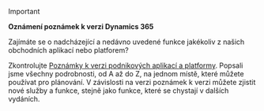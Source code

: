 > [!IMPORTANT]
> **Oznámení poznámek k verzi Dynamics 365**
>
> Zajímáte se o nadcházející a nedávno uvedené funkce jakékoliv z našich obchodních aplikací nebo platforem? 
> 
> Zkontrolujte [Poznámky k verzi podnikových aplikací a platformy](https://go.microsoft.com/fwlink/?linkid=2010158). Popsali jsme všechny podrobnosti, od A až do Z, na jednom místě, které můžete používat pro plánování. V závislosti na verzi poznámek k verzi můžete zjistit nové služby a funkce, stejně jako funkce, které se chystají v dalších vydáních.
